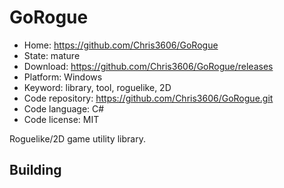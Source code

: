 # GoRogue

- Home: https://github.com/Chris3606/GoRogue
- State: mature
- Download: https://github.com/Chris3606/GoRogue/releases
- Platform: Windows
- Keyword: library, tool, roguelike, 2D
- Code repository: https://github.com/Chris3606/GoRogue.git
- Code language: C#
- Code license: MIT

Roguelike/2D game utility library.

## Building
